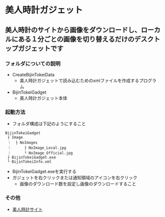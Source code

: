 # 美人時計ガジェット

## 美人時計のサイトから画像をダウンロードし、ローカルにある１分ごとの画像を切り替えるだけのデスクトップガジェットです

### フォルダについての説明
- CreateBijinTokeiData
    - 美人時計ガジェットで読み込むためのxmlファイルを作成するプログラム
- BijinTokeiGadget
    - 美人時計ガジェット本体

### 起動方法
- フォルダ構成は下記のようにすること
```
BijinTokeiGadget
 ├ Image
 ｜  ├ NoImages
 ｜      ├ NoImage_Local.jpg
 ｜      └ NoImage_Official.jpg
 ├ BijinTokeiGadget.exe
 └ BijinTokeiInfo.xml
```
- BijinTokeiGadget.exeを実行する
- ガジェットを右クリックまたは通知領域のアイコンを右クリック
    - 画像のダウンロード数を設定し画像のダウンロードすること

### その他
- [美人時計サイト](http://www.bijint.com/)
